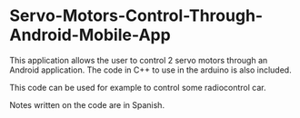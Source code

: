 # Servo-Motors-Control-Through-Android-Mobile-App
This application allows the user to control 2 servo motors through an Android application. The code in C++ to use in the arduino is also included.

This code can be used for example to control some radiocontrol car.

Notes written on the code are in Spanish.

